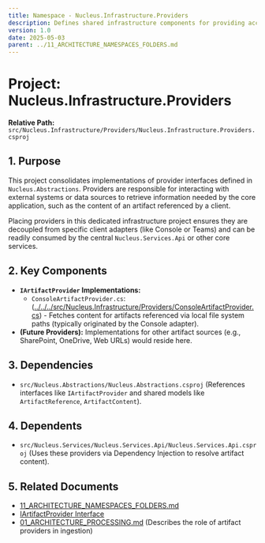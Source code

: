 ```yaml
---
title: Namespace - Nucleus.Infrastructure.Providers
description: Defines shared infrastructure components for providing access to external data or resources, like artifact content.
version: 1.0
date: 2025-05-03
parent: ../11_ARCHITECTURE_NAMESPACES_FOLDERS.md
---
```


# Project: Nucleus.Infrastructure.Providers

**Relative Path:** `src/Nucleus.Infrastructure/Providers/Nucleus.Infrastructure.Providers.csproj`

## 1. Purpose

This project consolidates implementations of provider interfaces defined in `Nucleus.Abstractions`. Providers are responsible for interacting with external systems or data sources to retrieve information needed by the core application, such as the content of an artifact referenced by a client.

Placing providers in this dedicated infrastructure project ensures they are decoupled from specific client adapters (like Console or Teams) and can be readily consumed by the central `Nucleus.Services.Api` or other core services.

## 2. Key Components

*   **`IArtifactProvider` Implementations:**
    *   `ConsoleArtifactProvider.cs`: ([../../../src/Nucleus.Infrastructure/Providers/ConsoleArtifactProvider.cs](../../../src/Nucleus.Infrastructure/Providers/ConsoleArtifactProvider.cs)) - Fetches content for artifacts referenced via local file system paths (typically originated by the Console adapter).
*   **(Future Providers):** Implementations for other artifact sources (e.g., SharePoint, OneDrive, Web URLs) would reside here.

## 3. Dependencies

*   `src/Nucleus.Abstractions/Nucleus.Abstractions.csproj` (References interfaces like `IArtifactProvider` and shared models like `ArtifactReference`, `ArtifactContent`).

## 4. Dependents

*   `src/Nucleus.Services/Nucleus.Services.Api/Nucleus.Services.Api.csproj` (Uses these providers via Dependency Injection to resolve artifact content).

## 5. Related Documents

*   [11_ARCHITECTURE_NAMESPACES_FOLDERS.md](../11_ARCHITECTURE_NAMESPACES_FOLDERS.md)
*   [IArtifactProvider Interface](../../../src/Nucleus.Abstractions/IArtifactProvider.cs)
*   [01_ARCHITECTURE_PROCESSING.md](../01_ARCHITECTURE_PROCESSING.md) (Describes the role of artifact providers in ingestion)
